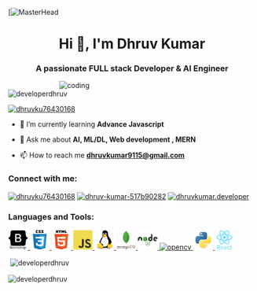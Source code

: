 [![MasterHead](https://www.synergisticit.com/wp-content/uploads/2021/08/Phoenix-Banner-Image.jpg)
<h1 align="center">Hi 👋, I'm Dhruv Kumar</h1>
<h3 align="center">A passionate FULL stack Developer & AI Engineer</h3>
<img align= "right" alt= "coding" width= "400" src= "https://camo.githubusercontent.com/20ba1b87416f6e74a4debebec7a695504eec286a3a0a082f8cc6063ab1353dbe/68747470733a2f2f6d69726f2e6d656469756d2e636f6d2f6d61782f313430302f302a4647443642557a7a5a7331564a4c75592e676966">

<p align="left"> <img src="https://komarev.com/ghpvc/?username=developerdhruv&label=Profile%20views&color=0e75b6&style=flat" alt="developerdhruv" /> </p>

<p align="left"> <a href="https://twitter.com/dhruvku76430168" target="blank"><img src="https://img.shields.io/twitter/follow/dhruvku76430168?logo=twitter&style=for-the-badge" alt="dhruvku76430168" /></a> </p>

- 🌱 I’m currently learning **Advance Javascript**

- 💬 Ask me about **AI, ML/DL, Web development , MERN**

- 📫 How to reach me **dhruvkumar9115@gmail.com**

<h3 align="left">Connect with me:</h3>
<p align="left">
<a href="https://twitter.com/dhruvku76430168" target="blank"><img align="center" src="https://raw.githubusercontent.com/rahuldkjain/github-profile-readme-generator/master/src/images/icons/Social/twitter.svg" alt="dhruvku76430168" height="30" width="40" /></a>
<a href="https://linkedin.com/in/dhruv-kumar-517b90282" target="blank"><img align="center" src="https://raw.githubusercontent.com/rahuldkjain/github-profile-readme-generator/master/src/images/icons/Social/linked-in-alt.svg" alt="dhruv-kumar-517b90282" height="30" width="40" /></a>
<a href="https://instagram.com/dhruvkumar.developer" target="blank"><img align="center" src="https://raw.githubusercontent.com/rahuldkjain/github-profile-readme-generator/master/src/images/icons/Social/instagram.svg" alt="dhruvkumar.developer" height="30" width="40" /></a>
</p>

<h3 align="left">Languages and Tools:</h3>
<p align="left"> <a href="https://getbootstrap.com" target="_blank" rel="noreferrer"> <img src="https://raw.githubusercontent.com/devicons/devicon/master/icons/bootstrap/bootstrap-plain-wordmark.svg" alt="bootstrap" width="40" height="40"/> </a> <a href="https://www.w3schools.com/css/" target="_blank" rel="noreferrer"> <img src="https://raw.githubusercontent.com/devicons/devicon/master/icons/css3/css3-original-wordmark.svg" alt="css3" width="40" height="40"/> </a> <a href="https://www.w3.org/html/" target="_blank" rel="noreferrer"> <img src="https://raw.githubusercontent.com/devicons/devicon/master/icons/html5/html5-original-wordmark.svg" alt="html5" width="40" height="40"/> </a> <a href="https://developer.mozilla.org/en-US/docs/Web/JavaScript" target="_blank" rel="noreferrer"> <img src="https://raw.githubusercontent.com/devicons/devicon/master/icons/javascript/javascript-original.svg" alt="javascript" width="40" height="40"/> </a> <a href="https://www.linux.org/" target="_blank" rel="noreferrer"> <img src="https://raw.githubusercontent.com/devicons/devicon/master/icons/linux/linux-original.svg" alt="linux" width="40" height="40"/> </a> <a href="https://www.mongodb.com/" target="_blank" rel="noreferrer"> <img src="https://raw.githubusercontent.com/devicons/devicon/master/icons/mongodb/mongodb-original-wordmark.svg" alt="mongodb" width="40" height="40"/> </a> <a href="https://nodejs.org" target="_blank" rel="noreferrer"> <img src="https://raw.githubusercontent.com/devicons/devicon/master/icons/nodejs/nodejs-original-wordmark.svg" alt="nodejs" width="40" height="40"/> </a> <a href="https://opencv.org/" target="_blank" rel="noreferrer"> <img src="https://www.vectorlogo.zone/logos/opencv/opencv-icon.svg" alt="opencv" width="40" height="40"/> </a> <a href="https://www.python.org" target="_blank" rel="noreferrer"> <img src="https://raw.githubusercontent.com/devicons/devicon/master/icons/python/python-original.svg" alt="python" width="40" height="40"/> </a> <a href="https://reactjs.org/" target="_blank" rel="noreferrer"> <img src="https://raw.githubusercontent.com/devicons/devicon/master/icons/react/react-original-wordmark.svg" alt="react" width="40" height="40"/> </a> </p>

<p>&nbsp;<img align="center" src="https://github-readme-stats.vercel.app/api?username=developerdhruv&show_icons=true&locale=en" alt="developerdhruv" /></p>

<p><img align="center" src="https://github-readme-streak-stats.herokuapp.com/?user=developerdhruv&" alt="developerdhruv" /></p>
